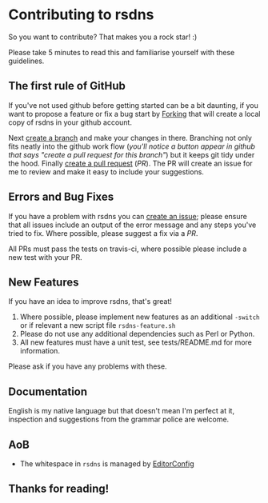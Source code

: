 # Contributing to rsdns

So you want to contribute? That makes you a rock star! :)

Please take 5 minutes to read this and familiarise yourself with these guidelines.

## The first rule of GitHub

If you've not used github before getting started can be a bit daunting, if you want to propose a feature or fix a bug start by [Forking](https://help.github.com/articles/fork-a-repo/) that will create a local copy of rsdns in your github account.

Next [create a branch](https://help.github.com/articles/creating-and-deleting-branches-within-your-repository/) and make your changes in there. Branching not only fits neatly into the github work flow (*you'll notice a button appear in github that says "create a pull request for this branch"*) but it keeps git tidy under the hood.
Finally [create a pull request](https://help.github.com/articles/creating-a-pull-request/) (*PR*). The PR will create an issue for me to review and make it easy to include your suggestions.

## Errors and Bug Fixes

If you have a problem with rsdns you can [create an issue](https://github.com/linickx/rsdns/issues); please ensure that all issues include an output of the error message and any steps you've tried to fix. Where possible, please suggest a fix via a *PR*.

All PRs must pass the tests on travis-ci, where possible please include a new test with your PR.

## New Features

If you have an idea to improve rsdns, that's great!

1. Where possible, please implement new features as an additional `-switch` or if relevant a new script file `rsdns-feature.sh`
2. Please do not use any additional dependencies such as Perl or Python.
3. All new features must have a unit test, see tests/README.md for more information.

Please ask if you have any problems with these. 

## Documentation

English is my native language but that doesn't mean I'm perfect at it, inspection and suggestions from the grammar police are welcome.

## AoB

* The whitespace in `rsdns` is managed by [EditorConfig](http://editorconfig.org)

## Thanks for reading!

